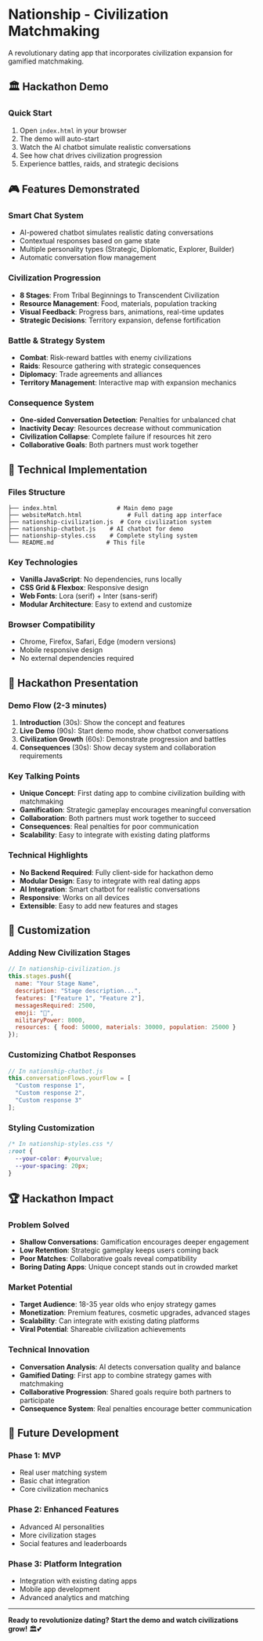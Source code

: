 # Nationship - Civilization Matchmaking

A revolutionary dating app that incorporates civilization expansion for gamified matchmaking.

## 🏛️ Hackathon Demo

### Quick Start
1. Open `index.html` in your browser
2. The demo will auto-start
3. Watch the AI chatbot simulate realistic conversations
4. See how chat drives civilization progression
5. Experience battles, raids, and strategic decisions

## 🎮 Features Demonstrated

### Smart Chat System
- AI-powered chatbot simulates realistic dating conversations
- Contextual responses based on game state
- Multiple personality types (Strategic, Diplomatic, Explorer, Builder)
- Automatic conversation flow management

### Civilization Progression
- **8 Stages**: From Tribal Beginnings to Transcendent Civilization
- **Resource Management**: Food, materials, population tracking
- **Visual Feedback**: Progress bars, animations, real-time updates
- **Strategic Decisions**: Territory expansion, defense fortification

### Battle & Strategy System
- **Combat**: Risk-reward battles with enemy civilizations
- **Raids**: Resource gathering with strategic consequences
- **Diplomacy**: Trade agreements and alliances
- **Territory Management**: Interactive map with expansion mechanics

### Consequence System
- **One-sided Conversation Detection**: Penalties for unbalanced chat
- **Inactivity Decay**: Resources decrease without communication
- **Civilization Collapse**: Complete failure if resources hit zero
- **Collaborative Goals**: Both partners must work together

## 🚀 Technical Implementation

### Files Structure
```
├── index.html                 # Main demo page
├── websiteMatch.html             # Full dating app interface
├── nationship-civilization.js  # Core civilization system
├── nationship-chatbot.js    # AI chatbot for demo
├── nationship-styles.css    # Complete styling system
└── README.md               # This file
```

### Key Technologies
- **Vanilla JavaScript**: No dependencies, runs locally
- **CSS Grid & Flexbox**: Responsive design
- **Web Fonts**: Lora (serif) + Inter (sans-serif)
- **Modular Architecture**: Easy to extend and customize

### Browser Compatibility
- Chrome, Firefox, Safari, Edge (modern versions)
- Mobile responsive design
- No external dependencies required

## 🎯 Hackathon Presentation

### Demo Flow (2-3 minutes)
1. **Introduction** (30s): Show the concept and features
2. **Live Demo** (90s): Start demo mode, show chatbot conversations
3. **Civilization Growth** (60s): Demonstrate progression and battles
4. **Consequences** (30s): Show decay system and collaboration requirements

### Key Talking Points
- **Unique Concept**: First dating app to combine civilization building with matchmaking
- **Gamification**: Strategic gameplay encourages meaningful conversation
- **Collaboration**: Both partners must work together to succeed
- **Consequences**: Real penalties for poor communication
- **Scalability**: Easy to integrate with existing dating platforms

### Technical Highlights
- **No Backend Required**: Fully client-side for hackathon demo
- **Modular Design**: Easy to integrate with real dating apps
- **AI Integration**: Smart chatbot for realistic conversations
- **Responsive**: Works on all devices
- **Extensible**: Easy to add new features and stages

## 🔧 Customization

### Adding New Civilization Stages
```javascript
// In nationship-civilization.js
this.stages.push({
  name: "Your Stage Name",
  description: "Stage description...",
  features: ["Feature 1", "Feature 2"],
  messagesRequired: 2500,
  emoji: "🚀",
  militaryPower: 8000,
  resources: { food: 50000, materials: 30000, population: 25000 }
});
```

### Customizing Chatbot Responses
```javascript
// In nationship-chatbot.js
this.conversationFlows.yourFlow = [
  "Custom response 1",
  "Custom response 2",
  "Custom response 3"
];
```

### Styling Customization
```css
/* In nationship-styles.css */
:root {
  --your-color: #yourvalue;
  --your-spacing: 20px;
}
```

## 🏆 Hackathon Impact

### Problem Solved
- **Shallow Conversations**: Gamification encourages deeper engagement
- **Low Retention**: Strategic gameplay keeps users coming back
- **Poor Matches**: Collaborative goals reveal compatibility
- **Boring Dating Apps**: Unique concept stands out in crowded market

### Market Potential
- **Target Audience**: 18-35 year olds who enjoy strategy games
- **Monetization**: Premium features, cosmetic upgrades, advanced stages
- **Scalability**: Can integrate with existing dating platforms
- **Viral Potential**: Shareable civilization achievements

### Technical Innovation
- **Conversation Analysis**: AI detects conversation quality and balance
- **Gamified Dating**: First app to combine strategy games with matchmaking
- **Collaborative Progression**: Shared goals require both partners to participate
- **Consequence System**: Real penalties encourage better communication

## 📱 Future Development

### Phase 1: MVP
- Real user matching system
- Basic chat integration
- Core civilization mechanics

### Phase 2: Enhanced Features
- Advanced AI personalities
- More civilization stages
- Social features and leaderboards

### Phase 3: Platform Integration
- Integration with existing dating apps
- Mobile app development
- Advanced analytics and matching

---

**Ready to revolutionize dating? Start the demo and watch civilizations grow!** 🏛️💕
